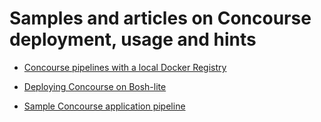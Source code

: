 # Samples and articles on Concourse deployment, usage and hints

- [Concourse pipelines with a local Docker Registry](https://github.com/lsilvapvt/concourse-pipeline-samples/tree/master/private-docker-registry)

- [Deploying Concourse on Bosh-lite](https://github.com/lsilvapvt/concourse-pipeline-samples/tree/master/concourse-on-bosh-lite)

- [Sample Concourse application pipeline](https://github.com/lsilvapvt/sample-app-pipeline)
